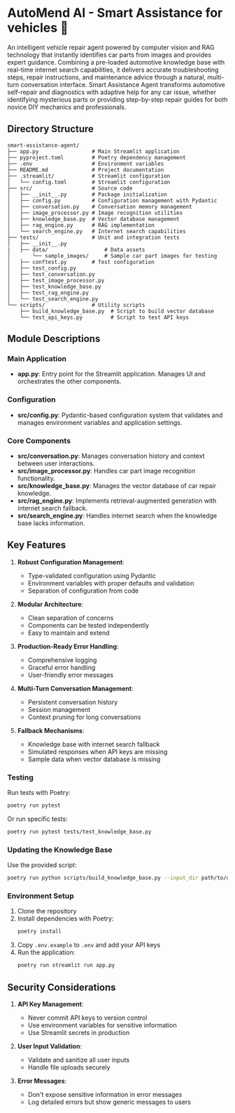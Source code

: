 # AutoMend AI - Smart Assistance for vehicles 🔧

An intelligent vehicle repair agent powered by computer vision and RAG technology that instantly identifies car parts from images and provides expert guidance. Combining a pre-loaded automotive knowledge base with real-time internet search capabilities, it delivers accurate troubleshooting steps, repair instructions, and maintenance advice through a natural, multi-turn conversation interface.
Smart Assistance Agent transforms automotive self-repair and diagnostics with adaptive help for any car issue, whether identifying mysterious parts or providing step-by-step repair guides for both novice DIY mechanics and professionals.

## Directory Structure

```
smart-assistance-agent/
├── app.py                 # Main Streamlit application
├── pyproject.toml         # Poetry dependency management
├── .env                   # Environment variables
├── README.md              # Project documentation
├── .streamlit/            # Streamlit configuration
│   └── config.toml        # Streamlit configuration
├── src/                   # Source code
│   ├── __init__.py        # Package initialization
│   ├── config.py          # Configuration management with Pydantic
│   ├── conversation.py    # Conversation memory management
│   ├── image_processor.py # Image recognition utilities
│   ├── knowledge_base.py  # Vector database management
│   ├── rag_engine.py      # RAG implementation
│   └── search_engine.py   # Internet search capabilities
├── tests/                 # Unit and integration tests
│   ├── __init__.py
|   ├── data/                  # Data assets
│       └── sample_images/     # Sample car part images for testing
│   ├── conftest.py        # Test configuration
│   ├── test_config.py
│   ├── test_conversation.py
│   ├── test_image_processor.py
│   ├── test_knowledge_base.py
│   ├── test_rag_engine.py
│   └── test_search_engine.py
└── scripts/               # Utility scripts
    ├── build_knowledge_base.py  # Script to build vector database
    └── test_api_keys.py         # Script to test API keys
```

## Module Descriptions

### Main Application

- **app.py**: Entry point for the Streamlit application. Manages UI and orchestrates the other components.

### Configuration

- **src/config.py**: Pydantic-based configuration system that validates and manages environment variables and application settings.

### Core Components

- **src/conversation.py**: Manages conversation history and context between user interactions.
- **src/image_processor.py**: Handles car part image recognition functionality.
- **src/knowledge_base.py**: Manages the vector database of car repair knowledge.
- **src/rag_engine.py**: Implements retrieval-augmented generation with internet search fallback.
- **src/search_engine.py**: Handles internet search when the knowledge base lacks information.


## Key Features

1. **Robust Configuration Management**:
   - Type-validated configuration using Pydantic
   - Environment variables with proper defaults and validation
   - Separation of configuration from code

2. **Modular Architecture**:
   - Clean separation of concerns
   - Components can be tested independently
   - Easy to maintain and extend

3. **Production-Ready Error Handling**:
   - Comprehensive logging
   - Graceful error handling
   - User-friendly error messages

4. **Multi-Turn Conversation Management**:
   - Persistent conversation history
   - Session management
   - Context pruning for long conversations

5. **Fallback Mechanisms**:
   - Knowledge base with internet search fallback
   - Simulated responses when API keys are missing
   - Sample data when vector database is missing

### Testing

Run tests with Poetry:

```bash
poetry run pytest
```

Or run specific tests:

```bash
poetry run pytest tests/test_knowledge_base.py
```

### Updating the Knowledge Base

Use the provided script:

```bash
poetry run python scripts/build_knowledge_base.py --input_dir path/to/documents
```

### Environment Setup

1. Clone the repository
2. Install dependencies with Poetry:
   ```bash
   poetry install
   ```
3. Copy `.env.example` to `.env` and add your API keys
4. Run the application:
   ```bash
   poetry run streamlit run app.py
   ```

## Security Considerations

1. **API Key Management**:
   - Never commit API keys to version control
   - Use environment variables for sensitive information
   - Use Streamlit secrets in production

2. **User Input Validation**:
   - Validate and sanitize all user inputs
   - Handle file uploads securely

3. **Error Messages**:
   - Don't expose sensitive information in error messages
   - Log detailed errors but show generic messages to users

